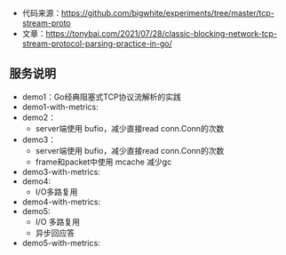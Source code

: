 * 代码来源：https://github.com/bigwhite/experiments/tree/master/tcp-stream-proto
* 文章：https://tonybai.com/2021/07/28/classic-blocking-network-tcp-stream-protocol-parsing-practice-in-go/

## 服务说明
* demo1：Go经典阻塞式TCP协议流解析的实践
* demo1-with-metrics:
* demo2：
  * server端使用 bufio，减少直接read conn.Conn的次数
* demo3：
  * server端使用 bufio，减少直接read conn.Conn的次数
  * frame和packet中使用 mcache 减少gc
* demo3-with-metrics:
* demo4:
  * I/O多路复用
* demo4-with-metrics:
* demo5:
  * I/O 多路复用
  * 异步回应答
* demo5-with-metrics:

